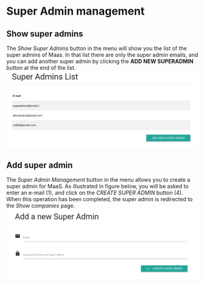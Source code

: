# Super Admin management
## Show super admins
The *Show Super Admins* button in the menu will show you the list of the super admins of Maas. In that list there are only the super admin emails, and you can add another super admin by clicking the **ADD NEW SUPERADMIN** button at the end of the list.
![](../img/showSA.png)

## Add super admin
The *Super Admin Management* button in the menu allows you to create a super admin for MaaS.
As illustrated in figure below, you will be asked to enter an e-mail (1), and click on the *CREATE SUPER ADMIN* button (4). When this operation has been completed, the super admin is redirected to the *Show companies* page.
![](../img/addSuperAdmin.png)

